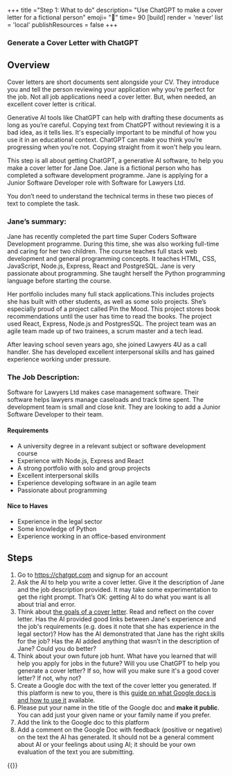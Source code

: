 +++
title ="Step 1: What to do"
description= "Use ChatGPT to make a cover letter for a fictional person"
emoji= "🤖"
time= 90
[build]
  render = 'never'
  list = 'local'
  publishResources = false 
+++

### Generate a Cover Letter with ChatGPT

## Overview

Cover letters are short documents sent alongside your CV. They introduce you and tell the person reviewing your application why you’re perfect for the job. Not all job applications need a cover letter. But, when needed, an excellent cover letter is critical.

Generative AI tools like ChatGPT can help with drafting these documents as long as you’re careful. Copying text from ChatGPT without reviewing it is a bad idea, as it tells lies. It's especially important to be mindful of how you use it in an educational context. ChatGPT can make you think you’re progressing when you’re not. Copying straight from it won't help you learn.

This step is all about getting ChatGPT, a generative AI software, to help you make a cover letter for Jane Doe. Jane is a fictional person who has completed a software development programme. Jane is applying for a Junior Software Developer role with Software for Lawyers Ltd.

You don’t need to understand the technical terms in these two pieces of text to complete the task.

### Jane’s summary:

Jane has recently completed the part time Super Coders Software Development programme. During this time, she was also working full-time and caring for her two children. The course teaches full stack web development and general programming concepts. It teaches HTML, CSS, JavaScript, Node.js, Express, React and PostgreSQL. Jane is very passionate about programming. She taught herself the Python programming language before starting the course.

Her portfolio includes many full stack applications.This includes projects she has built with other students, as well as some solo projects. She’s especially proud of a project called Pin the Mood. This project stores book recommendations until the user has time to read the books. The project used React, Express, Node.js and PostgresSQL. The project team was an agile team made up of two trainees, a scrum master and a tech lead.

After leaving school seven years ago, she joined Lawyers 4U as a call handler. She has developed excellent interpersonal skills and has gained experience working under pressure.

### The Job Description:

Software for Lawyers Ltd makes case management software. Their software helps lawyers manage caseloads and track time spent. The development team is small and close knit. They are looking to add a Junior Software Developer to their team.

#### Requirements

- A university degree in a relevant subject or software development course
- Experience with Node.js, Express and React
- A strong portfolio with solo and group projects
- Excellent interpersonal skills
- Experience developing software in an agile team
- Passionate about programming

#### Nice to Haves

- Experience in the legal sector
- Some knowledge of Python
- Experience working in an office-based environment

## Steps

1. Go to https://chatgpt.com and signup for an account
2. Ask the AI to help you write a cover letter. Give it the description of Jane and the job description provided. It may take some experimentation to get the right prompt. That’s OK: getting AI to do what you want is all about trial and error.
3. Think about [the goals of a cover letter](https://hbr.org/2014/02/how-to-write-a-cover-letter). Read and reflect on the cover letter. Has the AI provided good links between Jane's experience and the job's requirements (e.g. does it note that she has experience in the legal sector)? How has the AI demonstrated that Jane has the right skills for the job? Has the AI added anything that wasn’t in the description of Jane? Could you do better?
4. Think about your own future job hunt. What have you learned that will help you apply for jobs in the future? Will you use ChatGPT to help you generate a cover letter? If so, how will you make sure it's a good cover letter? If not, why not?
5. Create a Google doc with the text of the cover letter you generated. If this platform is new to you, there is this [guide on what Google docs is and how to use it](https://support.google.com/docs/answer/7068618?hl=en-GB&co=GENIE.Platform%3DDesktop) available.
6. Please put your name in the title of the Google doc and **make it public**. You can add just your given name or your family name if you prefer.
7. Add the link to the Google doc to this platform
8. Add a comment on the Google Doc with feedback (positive or negative) on the text the AI has generated. It should not be a general comment about AI or your feelings about using AI; it should be your own evaluation of the text you are submitting. 

{{<blocklink
  src="https://chatgpt.com"
  name="Sign up for a free ChatGPT account"
  caption="ChatGPT">}}

